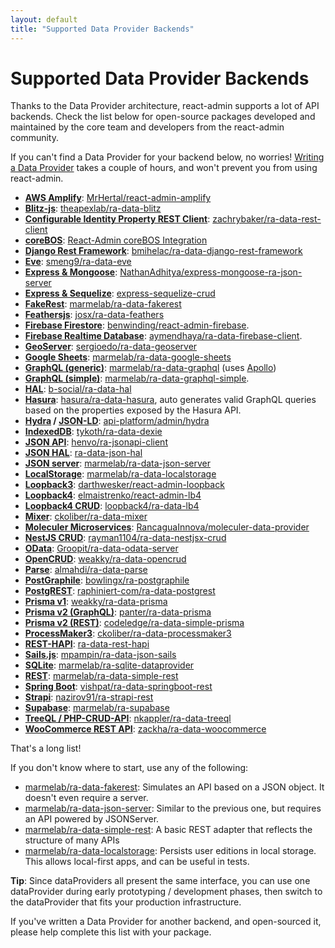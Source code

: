 ```yaml
---
layout: default
title: "Supported Data Provider Backends"
---
```


# Supported Data Provider Backends

Thanks to the Data Provider architecture, react-admin supports a lot of API backends. Check the list below for open-source packages developed and maintained by the core team and developers from the react-admin community. 

If you can't find a Data Provider for your backend below, no worries! [Writing a Data Provider](./DataProviderWriting.md) takes a couple of hours, and won't prevent you from using react-admin.

* **[AWS Amplify](https://docs.amplify.aws)**: [MrHertal/react-admin-amplify](https://github.com/MrHertal/react-admin-amplify)
* **[Blitz-js](https://blitzjs.com/docs)**: [theapexlab/ra-data-blitz](https://github.com/theapexlab/ra-data-blitz)
* **[Configurable Identity Property REST Client](https://github.com/zachrybaker/ra-data-rest-client)**: [zachrybaker/ra-data-rest-client](https://github.com/zachrybaker/ra-data-rest-client)
* **[coreBOS](https://corebos.com/)**: [React-Admin coreBOS Integration](https://github.com/coreBOS/reactadminportal)
* **[Django Rest Framework](https://www.django-rest-framework.org/)**: [bmihelac/ra-data-django-rest-framework](https://github.com/bmihelac/ra-data-django-rest-framework)
* **[Eve](https://docs.python-eve.org/en/stable/)**: [smeng9/ra-data-eve](https://github.com/smeng9/ra-data-eve)
* **[Express & Mongoose](https://github.com/NathanAdhitya/express-mongoose-ra-json-server)**: [NathanAdhitya/express-mongoose-ra-json-server](https://github.com/NathanAdhitya/express-mongoose-ra-json-server)
* **[Express & Sequelize](https://github.com/lalalilo/express-sequelize-crud)**: [express-sequelize-crud](https://github.com/lalalilo/express-sequelize-crud)
* **[FakeRest](https://github.com/marmelab/FakeRest)**: [marmelab/ra-data-fakerest](https://github.com/marmelab/react-admin/tree/master/packages/ra-data-fakerest)
* **[Feathersjs](https://www.feathersjs.com/)**: [josx/ra-data-feathers](https://github.com/josx/ra-data-feathers)
* **[Firebase Firestore](https://firebase.google.com/docs/firestore)**: [benwinding/react-admin-firebase](https://github.com/benwinding/react-admin-firebase).
* **[Firebase Realtime Database](https://firebase.google.com/docs/database)**: [aymendhaya/ra-data-firebase-client](https://github.com/aymendhaya/ra-data-firebase-client).
* **[GeoServer](http://geoserver.org/)**: [sergioedo/ra-data-geoserver](https://github.com/sergioedo/ra-data-geoserver)
* **[Google Sheets](https://www.google.com/sheets/about/)**: [marmelab/ra-data-google-sheets](https://github.com/marmelab/ra-data-google-sheets)
* **[GraphQL (generic)](https://graphql.org/)**: [marmelab/ra-data-graphql](https://github.com/marmelab/react-admin/tree/master/packages/ra-data-graphql) (uses [Apollo](https://www.apollodata.com/))
* **[GraphQL (simple)](https://graphql.org/)**: [marmelab/ra-data-graphql-simple](https://github.com/marmelab/react-admin/tree/master/packages/ra-data-graphql-simple).
* **[HAL](http://stateless.co/hal_specification.html)**: [b-social/ra-data-hal](https://github.com/b-social/ra-data-hal)
* **[Hasura](https://github.com/hasura/graphql-engine)**: [hasura/ra-data-hasura](https://github.com/hasura/ra-data-hasura), auto generates valid GraphQL queries based on the properties exposed by the Hasura API.
* **[Hydra](https://www.hydra-cg.com/) / [JSON-LD](https://json-ld.org/)**: [api-platform/admin/hydra](https://github.com/api-platform/admin/blob/master/src/hydra/dataProvider.ts)
* **[IndexedDB](https://developer.mozilla.org/en-US/docs/Web/API/IndexedDB_API)**: [tykoth/ra-data-dexie](https://github.com/tykoth/ra-data-dexie)
* **[JSON API](https://jsonapi.org/)**: [henvo/ra-jsonapi-client](https://github.com/henvo/ra-jsonapi-client)
* **[JSON HAL](https://tools.ietf.org/html/draft-kelly-json-hal-08)**: [ra-data-json-hal](https://www.npmjs.com/package/ra-data-json-hal)
* **[JSON server](https://github.com/typicode/json-server)**: [marmelab/ra-data-json-server](https://github.com/marmelab/react-admin/tree/master/packages/ra-data-json-server)
* **[LocalStorage](https://developer.mozilla.org/en-US/docs/Web/API/Window/localStorage)**: [marmelab/ra-data-localstorage](https://github.com/marmelab/react-admin/tree/master/packages/ra-data-localstorage)
* **[Loopback3](https://loopback.io/lb3)**: [darthwesker/react-admin-loopback](https://github.com/darthwesker/react-admin-loopback)
* **[Loopback4](https://loopback.io/)**: [elmaistrenko/react-admin-lb4](https://github.com/elmaistrenko/react-admin-lb4)
* **[Loopback4 CRUD](https://github.com/loopback4/loopback-component-crud)**: [loopback4/ra-data-lb4](https://github.com/loopback4/ra-data-lb4)
* **[Mixer](https://github.com/ckoliber/ra-data-mixer)**: [ckoliber/ra-data-mixer](https://github.com/ckoliber/ra-data-mixer)
* **[Moleculer Microservices](https://github.com/RancaguaInnova/moleculer-data-provider)**: [RancaguaInnova/moleculer-data-provider](https://github.com/RancaguaInnova/moleculer-data-provider)
* **[NestJS CRUD](https://github.com/nestjsx/crud)**: [rayman1104/ra-data-nestjsx-crud](https://github.com/rayman1104/ra-data-nestjsx-crud)
* **[OData](https://www.odata.org/)**: [Groopit/ra-data-odata-server](https://github.com/Groopit/ra-data-odata-server)
* **[OpenCRUD](https://www.opencrud.org/)**: [weakky/ra-data-opencrud](https://github.com/Weakky/ra-data-opencrud)
* **[Parse](https://parseplatform.org/)**: [almahdi/ra-data-parse](https://github.com/almahdi/ra-data-parse)
* **[PostGraphile](https://www.graphile.org/postgraphile/)**: [bowlingx/ra-postgraphile](https://github.com/BowlingX/ra-postgraphile)
* **[PostgREST](https://postgrest.org/)**: [raphiniert-com/ra-data-postgrest]([https://github.com/promitheus7/ra-data-postgrest](https://github.com/raphiniert-com/ra-data-postgrest))
* **[Prisma v1](https://v1.prisma.io/docs/1.34)**: [weakky/ra-data-prisma](https://github.com/weakky/ra-data-prisma)
* **[Prisma v2 (GraphQL)](https://www.prisma.io/)**: [panter/ra-data-prisma](https://github.com/panter/ra-data-prisma)
* **[Prisma v2 (REST)](https://www.npmjs.com/package/ra-data-simple-prisma)**: [codeledge/ra-data-simple-prisma](https://github.com/codeledge/ra-data-simple-prisma)
* **[ProcessMaker3](https://www.processmaker.com/)**: [ckoliber/ra-data-processmaker3](https://github.com/ckoliber/ra-data-processmaker3)
* **[REST-HAPI](https://github.com/JKHeadley/rest-hapi)**: [ra-data-rest-hapi](https://github.com/mkg20001/ra-data-rest-hapi)
* **[Sails.js](https://sailsjs.com/)**: [mpampin/ra-data-json-sails](https://github.com/mpampin/ra-data-json-sails)
* **[SQLite](https://www.sqlite.org/index.html)**: [marmelab/ra-sqlite-dataprovider](https://github.com/marmelab/ra-sqlite-dataprovider)
* **[REST](https://en.wikipedia.org/wiki/Representational_state_transfer)**: [marmelab/ra-data-simple-rest](https://github.com/marmelab/react-admin/tree/master/packages/ra-data-simple-rest)
* **[Spring Boot](https://spring.io/projects/spring-boot)**: [vishpat/ra-data-springboot-rest](https://github.com/vishpat/ra-data-springboot-rest) 
* **[Strapi](https://strapi.io/)**: [nazirov91/ra-strapi-rest](https://github.com/nazirov91/ra-strapi-rest)
* **[Supabase](https://supabase.io/)**: [marmelab/ra-supabase](https://github.com/marmelab/ra-supabase)
* **[TreeQL / PHP-CRUD-API](https://treeql.org/)**: [nkappler/ra-data-treeql](https://github.com/nkappler/ra-data-treeql)
* **[WooCommerce REST API](https://woocommerce.github.io/woocommerce-rest-api-docs)**: [zackha/ra-data-woocommerce](https://github.com/zackha/ra-data-woocommerce)

That's a long list! 

If you don't know where to start, use any of the following:

* [marmelab/ra-data-fakerest](https://github.com/marmelab/react-admin/tree/master/packages/ra-data-fakerest): Simulates an API based on a JSON object. It doesn't even require a server.
* [marmelab/ra-data-json-server](https://github.com/marmelab/react-admin/tree/master/packages/ra-data-json-server): Similar to the previous one, but requires an API powered by JSONServer.
* [marmelab/ra-data-simple-rest](https://github.com/marmelab/react-admin/tree/master/packages/ra-data-simple-rest): A basic REST adapter that reflects the structure of many APIs
* [marmelab/ra-data-localstorage](https://github.com/marmelab/react-admin/tree/master/packages/ra-data-localstorage): Persists user editions in local storage. This allows local-first apps, and can be useful in tests.

**Tip**: Since dataProviders all present the same interface, you can use one dataProvider during early prototyping / development phases, then switch to the dataProvider that fits your production infrastructure.

If you've written a Data Provider for another backend, and open-sourced it, please help complete this list with your package.
